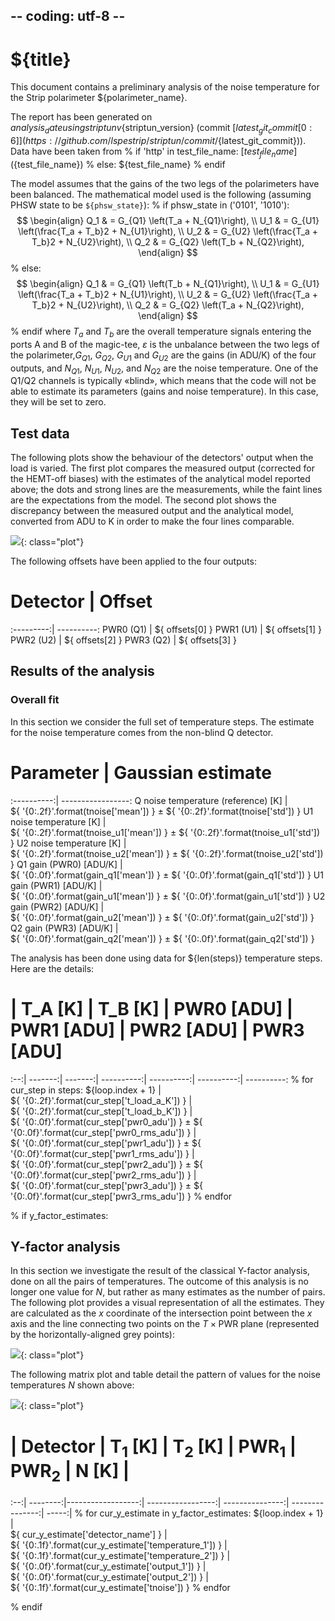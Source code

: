## -- coding: utf-8 --

<h1>${title}</h1>

This document contains a preliminary analysis of the noise temperature for
the Strip polarimeter ${polarimeter_name}.

The report has been generated on ${analysis_date} using striptun
v${striptun_version} (commit
[${latest_git_commit[0:6]}](https://github.com/lspestrip/striptun/commit/${latest_git_commit})).
Data have been taken from
% if 'http' in test_file_name:
[${test_file_name}](${test_file_name})
% else:
${test_file_name}
% endif

The model assumes that the gains of the two legs of the polarimeters have been
balanced. The mathematical model used is the following (assuming PHSW state to
be `${phsw_state}`):
% if phsw_state in ('0101', '1010'):
$$ \begin{align} Q_1 & = G_{Q1} \left(T_a + N_{Q1}\right), \\ U_1 & = G_{U1} \left(\frac{T_a + T_b}2 + N_{U1}\right), \\ U_2 & = G_{U2} \left(\frac{T_a  + T_b}2 + N_{U2}\right), \\ Q_2 & = G_{Q2} \left(T_b + N_{Q2}\right), \end{align} $$
% else:
$$ \begin{align} Q_1 & = G_{Q1} \left(T_b + N_{Q1}\right), \\ U_1 & = G_{U1} \left(\frac{T_a + T_b}2 + N_{U1}\right), \\ U_2 & = G_{U2} \left(\frac{T_a  + T_b}2 + N_{U2}\right), \\ Q_2 & = G_{Q2} \left(T_a + N_{Q2}\right), \end{align} $$
% endif
where $T_a$ and $T_b$ are the overall temperature signals entering the ports A
and B of the magic-tee, $\varepsilon$ is the unbalance between the two legs of
the polarimeter,$G_{Q1}$, $G_{Q2}$, $G_{U1}$ and $G_{U2}$ are the gains (in
ADU/K) of the four outputs, and $N_{Q1}$, $N_{U1}$, $N_{U2}$, and $N_{Q2}$ are
the noise temperature. One of the Q1/Q2 channels is typically
&laquo;blind&raquo;, which means that the code will not be able to estimate its
parameters (gains and noise temperature). In this case, they will be set to zero.

<h2>Test data</h2>

The following plots show the behaviour of the detectors' output when the load is
varied. The first plot compares the measured output (corrected for the HEMT-off
biases) with the estimates of the analytical model reported above; the dots and
strong lines are the measurements, while the faint lines are the expectations
from the model. The second plot shows the discrepancy between the measured
output and the analytical model, converted from ADU to K in order to make the
four lines comparable.

![](temperature_timestream.svg){: class="plot"}

The following offsets have been applied to the four outputs:

# Detector | Offset
:---------:| ----------:
PWR0 (Q1)  | ${ offsets[0] }
PWR1 (U1)  | ${ offsets[1] }
PWR2 (U2)  | ${ offsets[2] }
PWR3 (Q2)  | ${ offsets[3] }


<h2>Results of the analysis</h2>

<h3>Overall fit</h3>

In this section we consider the full set of temperature steps. The estimate for the
noise temperature comes from the non-blind Q detector.

# Parameter | Gaussian estimate
:----------:| -----------------:
Q noise temperature (reference) [K] | \
   ${ '{0:.2f}'.format(tnoise['mean']) } &pm; ${ '{0:.2f}'.format(tnoise['std']) }
U1 noise temperature [K] | \
   ${ '{0:.2f}'.format(tnoise_u1['mean']) } &pm; ${ '{0:.2f}'.format(tnoise_u1['std']) }
U2 noise temperature [K] | \
   ${ '{0:.2f}'.format(tnoise_u2['mean']) } &pm; ${ '{0:.2f}'.format(tnoise_u2['std']) }
Q1 gain (PWR0) [ADU/K] | \
   ${ '{0:.0f}'.format(gain_q1['mean']) } &pm; ${ '{0:.0f}'.format(gain_q1['std']) }
U1 gain (PWR1) [ADU/K] | \
   ${ '{0:.0f}'.format(gain_u1['mean']) } &pm; ${ '{0:.0f}'.format(gain_u1['std']) }
U2 gain (PWR2) [ADU/K] | \
   ${ '{0:.0f}'.format(gain_u2['mean']) } &pm; ${ '{0:.0f}'.format(gain_u2['std']) }
Q2 gain (PWR3) [ADU/K] | \
   ${ '{0:.0f}'.format(gain_q2['mean']) } &pm; ${ '{0:.0f}'.format(gain_q2['std']) }
  
The analysis has been done using data for ${len(steps)} temperature steps. Here are the details:

#   | T_A [K] | T_B [K] | PWR0 [ADU] | PWR1 [ADU] | PWR2 [ADU] | PWR3 [ADU]
:--:| -------:| -------:| ----------:| ----------:| ----------:| ----------:
    % for cur_step in steps:
${loop.index + 1} | \
${ '{0:.2f}'.format(cur_step['t_load_a_K']) } | \
${ '{0:.2f}'.format(cur_step['t_load_b_K']) } | \
${ '{0:.0f}'.format(cur_step['pwr0_adu']) } ± ${ '{0:.0f}'.format(cur_step['pwr0_rms_adu']) } | \
${ '{0:.0f}'.format(cur_step['pwr1_adu']) } ± ${ '{0:.0f}'.format(cur_step['pwr1_rms_adu']) } | \
${ '{0:.0f}'.format(cur_step['pwr2_adu']) } ± ${ '{0:.0f}'.format(cur_step['pwr2_rms_adu']) } | \
${ '{0:.0f}'.format(cur_step['pwr3_adu']) } ± ${ '{0:.0f}'.format(cur_step['pwr3_rms_adu']) }
    % endfor


% if y_factor_estimates:

<h2>Y-factor analysis</h2>

In this section we investigate the result of the classical Y-factor analysis, done on all the
pairs of temperatures. The outcome of this analysis is no longer one value for $N$, but rather
as many estimates as the number of pairs. The following plot provides a visual representation
of all the estimates. They are calculated as the $x$ coordinate of the intersection point
between the $x$ axis and the line connecting two points on the $T \times \mathrm{PWR}$ plane
(represented by the horizontally-aligned grey points):

![](tnoise_estimates_from_y_factor.svg){: class="plot"}

The following matrix plot and table detail the pattern of values for the noise temperatures
$N$ shown above:

![](tnoise_matrix.svg){: class="plot"}

#   | Detector | T<sub>1</sub> [K] | T<sub>2</sub> [K] | PWR<sub>1</sub> | PWR<sub>2</sub> | N [K] | 
:--:| --------:|------------------:| -----------------:| ---------------:| ---------------:| -----:|
% for cur_y_estimate in y_factor_estimates:
${loop.index + 1} | \
  ${ cur_y_estimate['detector_name'] } | \
  ${ '{0:.1f}'.format(cur_y_estimate['temperature_1']) } | \
  ${ '{0:.1f}'.format(cur_y_estimate['temperature_2']) } | \
  ${ '{0:.0f}'.format(cur_y_estimate['output_1']) } | \
  ${ '{0:.0f}'.format(cur_y_estimate['output_2']) } | \
  ${ '{0:.1f}'.format(cur_y_estimate['tnoise']) }
% endfor

% endif
